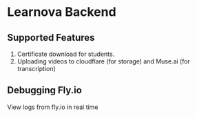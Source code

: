 # Learnova Backend

## Supported Features

1. Certificate download for students.
2. Uploading videos to cloudflare (for storage) and Muse.ai (for transcription)

## Debugging Fly.io

View logs from fly.io in real time

